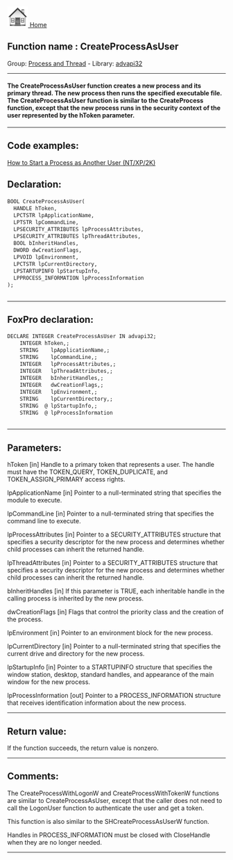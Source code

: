 [<img src="../../images/home.png"> Home ](https://github.com/VFPX/Win32API)  

## Function name : CreateProcessAsUser
Group: [Process and Thread](../../functions_group.md#Process_and_Thread)  -  Library: [advapi32](../../Libraries.md#advapi32)  
***  


#### The CreateProcessAsUser function creates a new process and its primary thread. The new process then runs the specified executable file. The CreateProcessAsUser function is similar to the CreateProcess function, except that the new process runs in the security context of the user represented by the hToken parameter.
***  


## Code examples:
[How to Start a Process as Another User (NT/XP/2K)](../../samples/sample_426.md)  

## Declaration:
```foxpro  
BOOL CreateProcessAsUser(
  HANDLE hToken,
  LPCTSTR lpApplicationName,
  LPTSTR lpCommandLine,
  LPSECURITY_ATTRIBUTES lpProcessAttributes,
  LPSECURITY_ATTRIBUTES lpThreadAttributes,
  BOOL bInheritHandles,
  DWORD dwCreationFlags,
  LPVOID lpEnvironment,
  LPCTSTR lpCurrentDirectory,
  LPSTARTUPINFO lpStartupInfo,
  LPPROCESS_INFORMATION lpProcessInformation
);
  
```  
***  


## FoxPro declaration:
```foxpro  
DECLARE INTEGER CreateProcessAsUser IN advapi32;
	INTEGER hToken,;
	STRING    lpApplicationName,;
	STRING    lpCommandLine,;
	INTEGER   lpProcessAttributes,;
	INTEGER   lpThreadAttributes,;
	INTEGER   bInheritHandles,;
	INTEGER   dwCreationFlags,;
	INTEGER   lpEnvironment,;
	STRING    lpCurrentDirectory,;
	STRING  @ lpStartupInfo,;
	STRING  @ lpProcessInformation
  
```  
***  


## Parameters:
hToken 
[in] Handle to a primary token that represents a user. The handle must have the TOKEN_QUERY, TOKEN_DUPLICATE, and TOKEN_ASSIGN_PRIMARY access rights.

lpApplicationName 
[in] Pointer to a null-terminated string that specifies the module to execute.

lpCommandLine 
[in] Pointer to a null-terminated string that specifies the command line to execute.

lpProcessAttributes 
[in] Pointer to a SECURITY_ATTRIBUTES structure that specifies a security descriptor for the new process and determines whether child processes can inherit the returned handle.

lpThreadAttributes 
[in] Pointer to a SECURITY_ATTRIBUTES structure that specifies a security descriptor for the new process and determines whether child processes can inherit the returned handle.

bInheritHandles 
[in] If this parameter is TRUE, each inheritable handle in the calling process is inherited by the new process.

dwCreationFlags 
[in] Flags that control the priority class and the creation of the process.

lpEnvironment 
[in] Pointer to an environment block for the new process.

lpCurrentDirectory 
[in] Pointer to a null-terminated string that specifies the current drive and directory for the new process.

lpStartupInfo 
[in] Pointer to a STARTUPINFO structure that specifies the window station, desktop, standard handles, and appearance of the main window for the new process. 

lpProcessInformation 
[out] Pointer to a PROCESS_INFORMATION structure that receives identification information about the new process.   
***  


## Return value:
If the function succeeds, the return value is nonzero.  
***  


## Comments:
The CreateProcessWithLogonW and CreateProcessWithTokenW functions are similar to CreateProcessAsUser, except that the caller does not need to call the LogonUser function to authenticate the user and get a token.  
  
This function is also similar to the SHCreateProcessAsUserW function.  
  
Handles in PROCESS_INFORMATION must be closed with CloseHandle when they are no longer needed.  
  
***  


